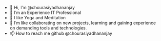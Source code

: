 - 👋 Hi, I’m @chourasiyadhananjay
- 👀 I’m an Experience IT Professional
- 🌱 I like Yoga and Meditation
- 💞️ I’m like collaborating on new projects, learning and gaining experience on demanding tools and technologies.
- 📫 How to reach me github @chourasiyadhananjay

<!---
chourasiyadhananjay/chourasiyadhananjay is a ✨ special ✨ repository because its `README.md` (this file) appears on your GitHub profile.
You can click the Preview link to take a look at your changes.
--->
